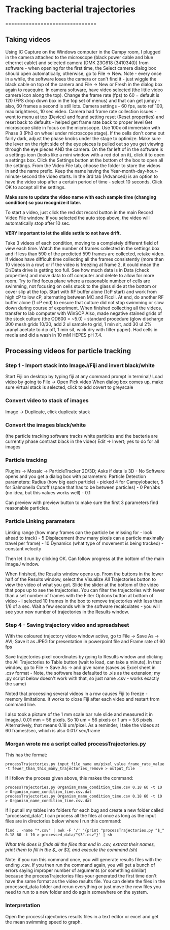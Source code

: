# Tracking bacterial trajectories
===============================

## Taking videos

Using IC Capture on the Windows computer in the Campy room, I plugged in the camera attached to the microscope (black power cable and blue ethernet cable) and selected camera (DMK 23G618 (3410340)) from software - when opening for the first time, the Select camera dialog box should open automatically, otherwise, go to File -> New. Note - every once in a while, the software loses the camera or can't find it - just wiggle the black cable on top of the camera and File -> New or Fresh in the dialog box again to reacquire.
In camera software, have video selected (the little video camera icon along the top).
Change the frame rate (fps) to 60 = default is 120 (FPS drop down box in the top set of menus) and that can get jumpy - also, 60 frames a second is still lots.
Camera settings - 60 fps, auto ref 100, max brightness, 10 sec video. Camera had frame rate collection issues - went to menu at top (Device) and found setting reset (Reset properties) and reset back to defaults - helped get frame rate back to proper level
Get microscope slide in focus on the microscope. Use 100x oil immersion with Phase 3 (Ph3 on wheel under microscope stage). If the cells don't come out fairly dark, adjust the phase knobs under the stage to optimize. Make sure the lever on the right side of the eye pieces is pulled out so you get viewing through the eye pieces AND the camera.
On the far left of in the software is a settings icon (looks like a mini window with a red dot on it), click it to open a settings box. Click the Settings button at the bottom of the box to open all the settings. From the Video File tab, choose the folder to store the videos in and the name prefix. Keep the name having the Year-month-day-hour-minute-second the video starts. In the 3rd tab (Advanced) is an option to have the video stop after a certain period of time - select 10 seconds. Click OK to accept all the settings.

**Make sure to update the video name with each sample time (changing condition) so you recognize it later.**

To start a video, just click the red dot record button in the main Record Video File window. If you selected the auto stop above, the video will automatically stop after 10 sec.

**VERY important to let the slide settle to not have drift.**

Take 3 videos of each condition, moving to a completely different field of view each time. Watch the number of frames collected in the settings box and if less than 590 of the predicted 599 frames are collected, retake video.
If videos have difficult time collecting all the frames consistently (more than 10 videos in a row) or if the video is freezing at frame 2, it could mean the D:/Data drive is getting too full. See how much data is in Data (check properties) and move data to off computer and delete to allow for more room. 
Try to find focus plane where a reasonable number of cells are swimming, not focusing on cells stuck to the glass slide at the bottom or cover slip at the top. Start with RF buffer alone (1cP start) and work from high cP to low cP, alternating between MC and Ficoll. At end, do another RF buffer alone (1 cP end) to ensure that culture did not stop swimming or slow down during course of experiment.
When finished collecting all the videos, transfer to lab computer with WinSCP
Also, made negative stained grids of the stock culture (the OD600 = ~5.0) - standard procedure (glow discharge 300 mesh grids 10/30, add 2 ul sample to grid, 1 min sit, add 30 ul 2% uranyl acetate to dip off, 1 min sit, wick dry with filter paper). Had cells in media and did a wash in 10 mM HEPES pH 7.4.

## Processing videos for particle tracking

### Step 1 - Import stack into ImageJ/Fiji and invert black/white

Start Fiji on desktop by typing fiji at any command prompt in terminal/
Load video by going to File -> Open
Pick video
When dialog box comes up, make sure virtual stack is selected, click to add covert to greyscale

### Convert video to stack of images
Image -> Duplicate, click duplicate stack

### Convert the images black/white 
(the particle tracking software tracks white particles and the bacteria are currently phase contrast black in the video)
Edit -> Invert; yes to do for all images

### Particle tracking

Plugins -> Mosaic -> ParticleTracker 2D/3D; Asks if data is 3D - No
Software opens and you get a dialog box with parameters:
Particle Detection parameters:
Radius (how big each particle) - picked 4 for Campylobacter, 5 for Salmonella
Cutoff (space that has to be between particles) - 0
Per/abs (no idea, but this values works well) - 0.1

Can preview with preview button to make sure the first 3 parameters find reasonable particles.

### Particle Linking parameters
Linking range (how many frames can the particle be missing for - look ahead to track) - 5
Displacement (how many pixels can a particle maximally travel per frame) - 10
Dynamics (what type of movement is being tracked) - constant velocity

Then let it run by clicking OK. Can follow progress at the bottom of the main ImageJ window.

When finished, the Results window opens up. From the buttons in the lower half of the Results window, select the Visualize All Trajectories button to view the video of what you got. Slide the slider at the bottom of the video that pops up to see the trajectories.
You can filter the trajectories with fewer than a set number of frames with the Filter Options button at bottom of video - I selected 10 frames in the box to remove trajectories with less than 1/6 of a sec. Wait a few seconds while the software recalculates - you will see your new number of trajectories in the Results window.

### Step 4 - Saving trajectory video and spreadsheet

With the coloured trajectory video window active, go to File -> Save As -> AVI; Save it as JPEG for presentation in powerpoint file and Frame rate of 60 fps

Save trajectories pixel coordinates by going to Results window and clicking the All Trajectories to Table button (wait to load, can take a minute). In that window, go to File -> Save As -> and give name (saves as Excel sheet in .csv format - Note, the software has defaulted to .xls as the extension; my .py script below doesn't work with that, so just name .csv - works exactly the same)

Noted that processing several videos in a row causes Fiji to freeze - memory limitations. It works to close Fiji after each video and restart from command line.


I also took a picture of the 1 mm scale bar rule slide and measured it in ImageJ. 0.01 mm = 56 pixels. So 10 um = 56 pixels or 1 um = 5.6 pixels. Alternatively, that means 0.18 um/pixel.
As a reminder, I take the videos at 60 frames/sec, which is also 0.017 sec/frame

### Morgan wrote me a script called processTrajectories.py

This has the format:
```
processTrajectories.py input_file_name um/pixel_value frame_rate_value -t fewer_than_this_many_trajectories_remove > output_file
```
If I follow the process given above, this makes the command:
```
processTrajectories.py Organism_name_condition_time.csv 0.18 60 -t 10 > Organism_name_condition_time.csv.dat
processTrajectories.py Organism_name_condition_time.csv 0.18 60 -t 10 > Organism_name_condition_time.csv.dat
```

If I put all my tables into folders for each bug and create a new folder called "processed_data", I can process all the files at once as long as the input files are in directories below where I run this command:
```
find . -name "*.csv" | awk -F '/' '{print "processTrajectories.py "$_" 0.18 60 -t 10 > processed_data/"$3".csv"}' | sh
```
*What this does is finds all the files that end in .csv, extract their names, print them to fill in the $_ or $3, and execute the command (sh)*

Note: if you run this command once, you will generate results files with the ending .csv. If you then run the command again, you will get a bunch of errors saying improper number of arguments (or something similar) because the processTrajectories files your generated the first time don't have the same format as the video results file. You can delete the files in the processed_data folder and rerun everything or just move the new files you need to run to a new folder and do again somewhere on the system. 
### Interpretation
Open the processTrajectories results files in a text editor or excel and get the mean swimming speed to graph.
